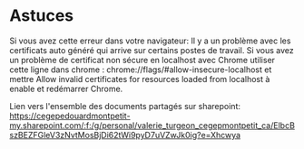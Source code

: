 # Astuces

Si vous avez cette erreur dans votre navigateur:
Il y a un problème avec les certificats auto généré qui arrive sur certains postes de travail. Si vous avez un problème de certificat non sécure en localhost avec Chrome utiliser cette ligne dans chrome : chrome://flags/#allow-insecure-localhost et mettre Allow invalid certificates for resources loaded from localhost à enable et redémarrer Chrome.

Lien vers l'ensemble des documents partagés sur sharepoint:
https://cegepedouardmontpetit-my.sharepoint.com/:f:/g/personal/valerie_turgeon_cegepmontpetit_ca/ElbcBszBEZFGleV3zNvtMosBjDi62tWi9pyD7uVZwJk0ig?e=Xhcwya